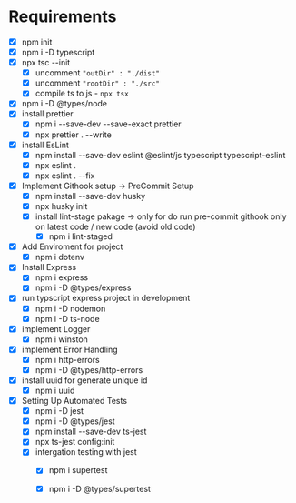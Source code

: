 # Requirements 
- [x] npm init
- [x] npm i -D typescript
- [x] npx tsc --init
    - [x] uncomment `"outDir" : "./dist"`
    - [x] uncomment `"rootDir" : "./src"`
    - [x] compile ts to js - `npx tsx`
- [x] npm i -D @types/node
- [x] install prettier
    - [x] npm i --save-dev --save-exact prettier
    - [x] npx prettier . --write
- [x] install EsLint
    - [x] npm install --save-dev eslint @eslint/js typescript typescript-eslint
    - [x] npx eslint .
    - [x] npx eslint . --fix
- [x] Implement Githook setup -> PreCommit Setup
    - [x] npm install --save-dev husky
    - [x] npx husky init
    - [x] install lint-stage pakage -> only for do run pre-commit githook only on latest code / new code (avoid old code)
        - [x] npm i lint-staged
- [x] Add Enviroment for project
    - [x] npm i dotenv
- [x] Install Express
    - [x] npm i express
    - [x] npm i -D @types/express
- [x] run typscript express project in development
    - [x] npm i -D nodemon
    - [x] npm i -D ts-node
- [x] implement Logger
    - [x] npm i winston
- [x] implement Error Handling
    - [x] npm i http-errors
    - [x] npm i -D @types/http-errors
- [x] install uuid for generate unique id
    - [x] npm i uuid
- [x] Setting Up Automated Tests
    - [x] npm i -D jest
    - [x] npm i -D @types/jest
    - [x] npm install --save-dev ts-jest
    - [x] npx ts-jest config:init
    - [x] intergation testing with jest 
        - [x] npm i supertest
        - [x] npm i -D @types/supertest



